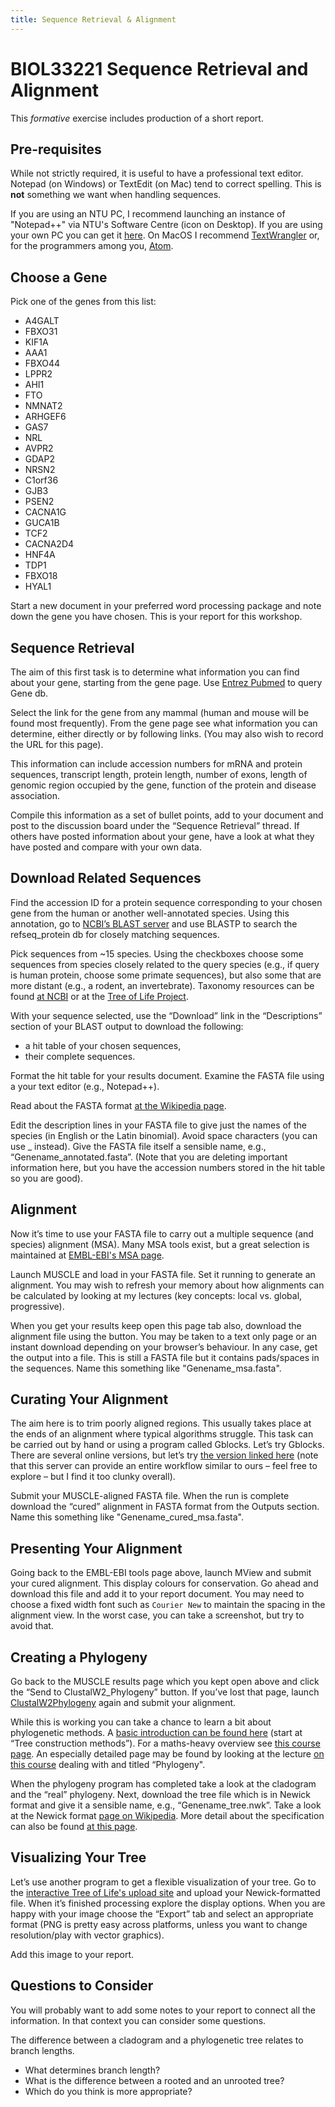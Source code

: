 ```yaml
---
title: Sequence Retrieval & Alignment
---
```

# BIOL33221 Sequence Retrieval and Alignment

This *formative* exercise includes production of a short report.

## Pre-requisites
While not strictly required, it is useful to have a professional text editor. Notepad (on Windows) or TextEdit (on Mac) tend to correct spelling. This is **not** something we want when handling sequences.

If you are using an NTU PC, I recommend launching an instance of "Notepad++" via NTU's Software Centre (icon on Desktop). If you are using your own PC you can get it [here](https://notepad-plus-plus.org). On MacOS I recommend [TextWrangler](http://www.barebones.com/products/textwrangler/) or, for the programmers among you, [Atom](https://atom.io).


## Choose a Gene
Pick one of the genes from this list:
* A4GALT
* FBXO31
* KIF1A
* AAA1
* FBXO44
* LPPR2
* AHI1
* FTO
* NMNAT2
* ARHGEF6
* GAS7
* NRL
* AVPR2
* GDAP2
* NRSN2
* C1orf36
* GJB3
* PSEN2
* CACNA1G
* GUCA1B
* TCF2
* CACNA2D4
* HNF4A
* TDP1
* FBXO18
* HYAL1

Start a new document in your preferred word processing package and note down the gene you have chosen. This is your report for this workshop.


## Sequence Retrieval
The aim of this first task is to determine what information you can find about your gene, starting from the gene page. Use [Entrez Pubmed](http://www.ncbi.nlm.nih.gov/) to query Gene db.

Select the link for the gene from any mammal (human and mouse will be found most frequently). From the gene page see what information you can determine, either directly or by following links. (You may also wish to record the URL for this page).

This information can include accession numbers for mRNA and protein sequences, transcript length, protein length, number of exons, length of genomic region occupied by the gene, function of the protein and disease association.

Compile this information as a set of bullet points, add to your document and post to the discussion board under the “Sequence Retrieval” thread. If others have posted information about your gene, have a look at what they have posted and compare with your own data.


## Download Related Sequences
Find the accession ID for a protein sequence corresponding to your chosen gene from the human or another well-annotated species. Using this annotation, go to [NCBI’s BLAST server](https://blast.ncbi.nlm.nih.gov/) and use BLASTP to search the refseq_protein db for closely matching sequences.

Pick sequences from ~15 species. Using the checkboxes choose some sequences from species closely related to the query species (e.g., if query is human protein, choose some primate sequences), but also some that are more distant (e.g., a rodent, an invertebrate). Taxonomy resources can be found [at NCBI](https://www.ncbi.nlm.nih.gov/taxonomy) or at the [Tree of Life Project](http://tolweb.org/tree/).

With your sequence selected, use the “Download” link in the “Descriptions” section of your BLAST output to download the following:
* a hit table of your chosen sequences,
* their complete sequences.

Format the hit table for your results document. Examine the FASTA file using a your text editor (e.g., Notepad++).

Read about the FASTA format [at the Wikipedia page](https://en.wikipedia.org/wiki/FASTA_format).

Edit the description lines in your FASTA file to give just the names of the species (in English or the Latin binomial). Avoid space characters (you can use _ instead). Give the FASTA file itself a sensible name, e.g., “Genename_annotated.fasta”. (Note that you are deleting important information here, but you have the accession numbers stored in the hit table so you are good).


## Alignment
Now it’s time to use your FASTA file to carry out a multiple sequence (and species) alignment (MSA). Many MSA tools exist, but a great selection is maintained at [EMBL-EBI's MSA page](http://www.ebi.ac.uk/Tools/msa/).

Launch MUSCLE and load in your FASTA file. Set it running to generate an alignment. You may wish to refresh your memory about how alignments can be calculated by looking at my lectures (key concepts: local vs. global, progressive).

When you get your results keep open this page tab also, download the alignment file using the button. You may be taken to a text only page or an instant download depending on your browser’s behaviour. In any case, get the output into a file. This is still a FASTA file but it contains pads/spaces in the sequences. Name this something like "Genename_msa.fasta".


## Curating Your Alignment
The aim here is to trim poorly aligned regions. This usually takes place at the ends of an alignment where typical algorithms struggle. This task can be carried out by hand or using a program called Gblocks. Let’s try Gblocks. There are several online versions, but let’s try [the version linked here](http://phylogeny.lirmm.fr/phylo_cgi/one_task.cgi?task_type=gblocks) (note that this server can provide an entire workflow similar to ours – feel free to explore – but I find it too clunky overall).

Submit your MUSCLE-aligned FASTA file. When the run is complete download the “cured” alignment in FASTA format from the Outputs section. Name this something like "Genename_cured_msa.fasta".


## Presenting Your Alignment
Going back to the EMBL-EBI tools page above, launch MView and submit your cured alignment. This display colours for conservation. Go ahead and download this file and add it to your report document. You may need to choose a fixed width font such as ```Courier New``` to maintain the spacing in the alignment view. In the worst case, you can take a screenshot, but try to avoid that.


## Creating a Phylogeny
Go back to the MUSCLE results page which you kept open above and click the “Send to ClustalW2_Phylogeny” button. If you’ve lost that page, launch [ClustalW2Phylogeny](https://www.ebi.ac.uk/Tools/phylogeny/) again and submit your alignment.

While this is working you can take a chance to learn a bit about phylogenetic methods. A [basic introduction can be found here](http://www.scq.ubc.ca/introduction-to-phylogenetics/) (start at “Tree construction methods”). For a maths-heavy overview see [this course page](https://www.stat.wisc.edu/courses/st992-newton/smmb/files/phylogeny/phylogeny-4.pdf). An especially detailed page may be found by looking at the lecture [on this course](http://homes.cs.washington.edu/~ruzzo/courses/gs559/09wi/) dealing with and titled “Phylogeny".


When the phylogeny program has completed take a look at the cladogram and the “real” phylogeny. Next, download the tree file which is in Newick format and give it a sensible name, e.g., “Genename_tree.nwk”. Take a look at the Newick format [page on Wikipedia](https://en.wikipedia.org/wiki/Newick_format). More detail about the specification can also be found [at this page](http://evolution.genetics.washington.edu/phylip/newicktree.html).


## Visualizing Your Tree
Let’s use another program to get a flexible visualization of your tree. Go to the [interactive Tree of Life's upload site](http://itol.embl.de/upload.cgi) and upload your Newick-formatted file. When it’s finished processing explore the display options. When you are happy with your image choose the “Export” tab and select an appropriate format (PNG is pretty easy across platforms, unless you want to change resolution/play with vector graphics).

Add this image to your report.


## Questions to Consider
You will probably want to add some notes to your report to connect all the information. In that context you can consider some questions.

The difference between a cladogram and a phylogenetic tree relates to branch lengths.
* What determines branch length?
* What is the difference between a rooted and an unrooted tree?
* Which do you think is more appropriate?
